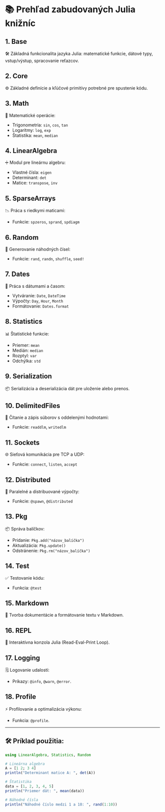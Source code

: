 # 📚 Prehľad zabudovaných Julia knižníc

## 1. **Base**  
🛠 Základná funkcionalita jazyka Julia: matematické funkcie, dátové typy, vstup/výstup, spracovanie reťazcov.

## 2. **Core**  
⚙️ Základné definície a kľúčové primitívy potrebné pre spustenie kódu.

## 3. **Math**  
🔢 Matematické operácie:  
- Trigonometria: `sin`, `cos`, `tan`  
- Logaritmy: `log`, `exp`  
- Štatistika: `mean`, `median`

## 4. **LinearAlgebra**  
➗ Modul pre lineárnu algebru:  
- Vlastné čísla: `eigen`  
- Determinant: `det`  
- Matice: `transpose`, `inv`

## 5. **SparseArrays**  
📉 Práca s riedkymi maticami:  
- Funkcie: `spzeros`, `sprand`, `spdiagm`

## 6. **Random**  
🎲 Generovanie náhodných čísel:  
- Funkcie: `rand`, `randn`, `shuffle`, `seed!`

## 7. **Dates**  
📅 Práca s dátumami a časom:  
- Vytváranie: `Date`, `DateTime`  
- Výpočty: `Day`, `Hour`, `Month`  
- Formátovanie: `Dates.format`

## 8. **Statistics**  
📊 Štatistické funkcie:  
- Priemer: `mean`  
- Medián: `median`  
- Rozptyl: `var`  
- Odchýlka: `std`

## 9. **Serialization**  
📦 Serializácia a deserializácia dát pre uloženie alebo prenos.

## 10. **DelimitedFiles**  
📄 Čítanie a zápis súborov s oddelenými hodnotami:  
- Funkcie: `readdlm`, `writedlm`

## 11. **Sockets**  
🌐 Sieťová komunikácia pre TCP a UDP:  
- Funkcie: `connect`, `listen`, `accept`

## 12. **Distributed**  
🚀 Paralelné a distribuované výpočty:  
- Funkcie: `@spawn`, `@distributed`

## 13. **Pkg**  
📦 Správa balíčkov:  
- Pridanie: `Pkg.add("názov_balíčka")`  
- Aktualizácia: `Pkg.update()`  
- Odstránenie: `Pkg.rm("názov_balíčka")`

## 14. **Test**  
✅ Testovanie kódu:  
- Funkcia: `@test`

## 15. **Markdown**  
📝 Tvorba dokumentácie a formátovanie textu v Markdown.

## 16. **REPL**  
🔄 Interaktívna konzola Julia (Read-Eval-Print Loop).

## 17. **Logging**  
🗒 Logovanie udalostí:  
- Príkazy: `@info`, `@warn`, `@error`.

## 18. **Profile**  
⚡ Profilovanie a optimalizácia výkonu:  
- Funkcia: `@profile`.

---

## 🛠 **Príklad použitia:**

```julia
using LinearAlgebra, Statistics, Random

# Lineárna algebra
A = [1 2; 3 4]
println("Determinant matice A: ", det(A))

# Štatistika
data = [1, 2, 3, 4, 5]
println("Priemer dát: ", mean(data))

# Náhodné čísla
println("Náhodné číslo medzi 1 a 10: ", rand(1:10))
```
